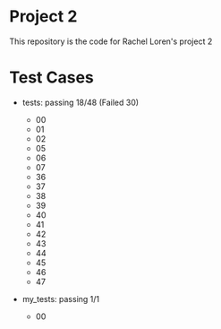 # Project 2

This repository is the code for Rachel Loren's project 2

# Test Cases
- tests: passing 18/48 (Failed 30)
    - 00
    - 01
    - 02
    - 05
    - 06
    - 07
    - 36
    - 37
    - 38
    - 39
    - 40
    - 41
    - 42
    - 43
    - 44
    - 45
    - 46
    - 47

- my_tests: passing 1/1
    - 00
